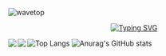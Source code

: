 ![wavetop](https://user-images.githubusercontent.com/82146140/177695541-fbee7a11-8763-49a8-a520-416cc9a5b97c.svg)
<p align="center">
<a href="https://git.io/typing-svg"><img src="https://readme-typing-svg.herokuapp.com?font=Arials&weight=700&size=130&duration=3400&pause=1000&color=712CF7&width=710&height=192&lines=Pumpkinouu" alt="Typing SVG" /></a>
</p>
<img align="left" width"47%" src="(https://github-readme-stats.vercel.app/api?username=Pumpkinouu&theme=jolly&show_icons=true)"/>
<img align="left" width"47%" src="(https://github-readme-stats.vercel.app/api/top-langs/?username=Pumpkinouu&layout=compact)" />




![Top Langs](https://github-readme-stats.vercel.app/api/top-langs/?username=Pumpkinouu&layout=compact)
![Anurag's GitHub stats](https://github-readme-stats.vercel.app/api?username=Pumpkinouu&theme=jolly&show_icons=true)
